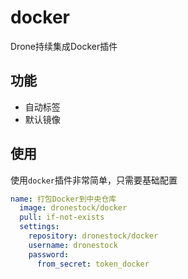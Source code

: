 # docker

Drone持续集成Docker插件

## 功能

- 自动标签
- 默认镜像

## 使用

使用`docker`插件非常简单，只需要基础配置

```yaml
name: 打包Docker到中央仓库
  image: dronestock/docker
  pull: if-not-exists
  settings:
    repository: dronestock/docker
    username: dronestock
    password:
      from_secret: token_docker
```
